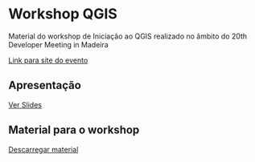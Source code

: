 # Workshop QGIS
Material do workshop de Iniciação ao QGIS realizado no âmbito do 20th Developer Meeting in Madeira

[Link para site do evento](https://github.com/qgis/QGIS/wiki/DeveloperMeetingMadeira2018)


## Apresentação
[Ver Slides](https://drive.google.com/file/d/18YhODwp_7FzHFm4-AGKYgn3iUazNeiNe/view?usp=sharing)

## Material para o workshop
[Descarregar material](https://drive.google.com/file/d/1c2jAukafFany1h6f3zq0gitO0MC5RWZs/view?usp=sharing)
